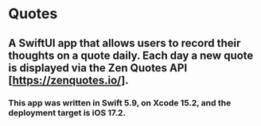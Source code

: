 # Quotes

## A SwiftUI app that allows users to record their thoughts on a quote daily. Each day a new quote is displayed via the Zen Quotes API [https://zenquotes.io/]. 

### This app was written in Swift 5.9, on Xcode 15.2, and the deployment target is iOS 17.2.
